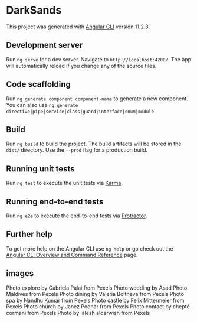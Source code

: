 # DarkSands

This project was generated with [Angular CLI](https://github.com/angular/angular-cli) version 11.2.3.

## Development server

Run `ng serve` for a dev server. Navigate to `http://localhost:4200/`. The app will automatically reload if you change any of the source files.

## Code scaffolding

Run `ng generate component component-name` to generate a new component. You can also use `ng generate directive|pipe|service|class|guard|interface|enum|module`.

## Build

Run `ng build` to build the project. The build artifacts will be stored in the `dist/` directory. Use the `--prod` flag for a production build.

## Running unit tests

Run `ng test` to execute the unit tests via [Karma](https://karma-runner.github.io).

## Running end-to-end tests

Run `ng e2e` to execute the end-to-end tests via [Protractor](http://www.protractortest.org/).

## Further help

To get more help on the Angular CLI use `ng help` or go check out the [Angular CLI Overview and Command Reference](https://angular.io/cli) page.

## images

Photo explore by Gabriela Palai from Pexels
Photo wedding by Asad Photo Maldives from Pexels
Photo dining by Valeria Boltneva from Pexels
Photo spa by Nandhu Kumar from Pexels
Photo castle by Felix Mittermeier from Pexels
Photo church by Janez Podnar from Pexels
Photo contact by chepté cormani from Pexels
Photo by lalesh aldarwish from Pexels
